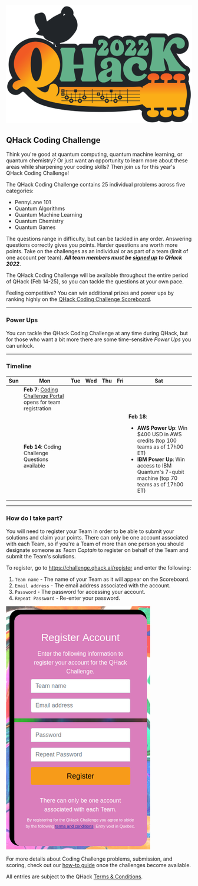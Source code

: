 ![image](img/qhack-banner.png)

## QHack Coding Challenge

Think you're good at quantum computing, quantum machine learning, or quantum chemistry? Or just want an opportunity to learn more about these areas while sharpening your coding skills? Then join us for this year's QHack Coding Challenge!

The QHack Coding Challenge contains 25 individual problems across five categories:

- PennyLane 101
- Quantum Algorithms
- Quantum Machine Learning
- Quantum Chemistry
- Quantum Games

The questions range in difficulty, but can be tackled in any order. Answering questions correctly gives you points. Harder questions are worth more points. 
Take on the challenges as an individual or as part of a team (limit of one account per team). ***All team members must be [signed up](https://mailchi.mp/qhack/signups-2022) to QHack 2022***.

The QHack Coding Challenge will be available throughout the entire period of QHack (Feb 14-25), so you can tackle the questions at your own pace.

Feeling competitive? You can win additional prizes and power ups by ranking highly on the [QHack Coding Challenge Scoreboard](https://challenge.qhack.ai/public).

---

### Power Ups

You can tackle the QHack Coding Challenge at any time during QHack, but for those who want a bit more there are some time-sensitive *Power Ups* you can unlock. 

<?These credits can be used to build your [QHack Open Hackathon](Open_Hackathon.md) project. Teams can apply credits to any AWS service, including [Amazon Braket](https://aws.amazon.com/braket/), where they can showcase their ideas using Rigetti, IonQ, and D-Wave hardware or with high-performance simulators in the cloud.?>

---

### Timeline

| Sun | Mon | Tue | Wed | Thu | Fri | Sat |
|---|---|---|---|---|---|---|
|   | **Feb 7**: [Coding Challenge Portal](https://challenge.qhack.ai) opens for team registration |  |  |  |  |  |
|   | **Feb 14**: Coding Challenge Questions available |  |  |  |  | **Feb 18**:<ul><li>**AWS Power Up**: Win $400 USD in AWS credits (top 100 teams as of 17h00 ET)</li><li>**IBM Power Up**: Win access to IBM Quantum's 7-qubit machine (top 70 teams as of 17h00 ET)</li></ul> |

---

### How do I take part?

You will need to register your Team in order to be able to submit your solutions and claim your points. There can only be one account associated with each Team, so if you're a Team of more than one person you should designate someone as *Team Captain* to register on behalf of the Team and submit the Team's solutions. 

To register, go to https://challenge.qhack.ai/register and enter the following: 

1. `Team name` - The name of your Team as it will appear on the Scoreboard. 
2. `Email address` - The email address associated with the account. 
3. `Password` - The password for accessing your account. 
4. `Repeat Password` - Re-enter your password. 

![](img/register.png) 

For more details about Coding Challenge problems, submission, and scoring, check out our [how-to guide](https://github.com/XanaduAI/QHack/blob/master/Coding_Challenges/README.md) once the challenges become available.

All entries are subject to the QHack [Terms & Conditions](https://qhack.ai/terms-and-conditions/).
